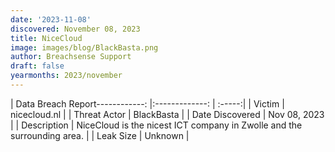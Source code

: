 ```yaml
---
date: '2023-11-08'
discovered: November 08, 2023
title: NiceCloud
image: images/blog/BlackBasta.png
author: Breachsense Support
draft: false
yearmonths: 2023/november
---
```


| Data Breach Report------------:     |:-------------:    | :-----:|
| Victim      | nicecloud.nl      | 
| Threat Actor      | BlackBasta      | 
| Date Discovered      | Nov 08, 2023      | 
| Description      | NiceCloud is the nicest ICT company in Zwolle and the surrounding area.      | 
| Leak Size      | Unknown      | 

